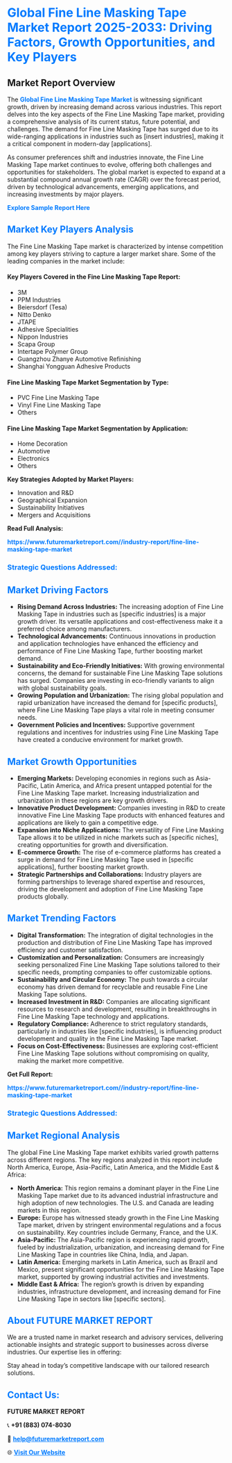 <h1 style="color: #007BFF;">Global Fine Line Masking Tape Market Report 2025-2033: Driving Factors, Growth Opportunities, and Key Players</h1>

<section id="overview">
<h2>Market Report Overview</h2>
<p>The <a href="https://www.futuremarketreport.com//industry-report/fine-line-masking-tape-market" style="color: #007BFF; text-decoration: none;"><strong>Global Fine Line Masking Tape Market</strong></a> is witnessing significant growth, driven by increasing demand across various industries. This report delves into the key aspects of the Fine Line Masking Tape market, providing a comprehensive analysis of its current status, future potential, and challenges. The demand for Fine Line Masking Tape has surged due to its wide-ranging applications in industries such as [insert industries], making it a critical component in modern-day [applications].</p>
<p>As consumer preferences shift and industries innovate, the Fine Line Masking Tape market continues to evolve, offering both challenges and opportunities for stakeholders. The global market is expected to expand at a substantial compound annual growth rate (CAGR) over the forecast period, driven by technological advancements, emerging applications, and increasing investments by major players.</p>
</section>

<section id="overview">
<p><a href="https://www.futuremarketreport.com//request-sample/reportId=49616" style="color: #007BFF; text-decoration: none;"><strong>Explore Sample Report Here</strong></a></p>
</section>

<section id="key-players">
<h2 style="color: #007BFF;">Market Key Players Analysis</h2>
<p>The Fine Line Masking Tape market is characterized by intense competition among key players striving to capture a larger market share. Some of the leading companies in the market include:</p>
<h4>Key Players Covered in the Fine Line Masking Tape Report:</h4>
<ul><li>3M</li><li>PPM Industries</li><li>Beiersdorf (Tesa)</li><li>Nitto Denko</li><li>JTAPE</li><li>Adhesive Specialities</li><li>Nippon Industries</li><li>Scapa Group</li><li>Intertape Polymer Group</li><li>Guangzhou Zhanye Automotive Refinishing</li><li>Shanghai Yongguan Adhesive Products</li></ul>
<h4>Fine Line Masking Tape Market Segmentation by Type:</h4>
<ul><li>PVC Fine Line Masking Tape</li><li>Vinyl Fine Line Masking Tape</li><li>Others</li></ul>

<h4>Fine Line Masking Tape Market Segmentation by Application:</h4>
<ul><li>Home Decoration</li><li>Automotive</li><li>Electronics</li><li>Others</li></ul>
<p><strong>Key Strategies Adopted by Market Players:</strong></p>
<ul>
<li>Innovation and R&D</li>
<li>Geographical Expansion</li>
<li>Sustainability Initiatives</li>
<li>Mergers and Acquisitions</li>
</ul>
</section>

<section>
<p><strong>Read Full Analysis: </strong></p><a href="https://www.futuremarketreport.com//industry-report/fine-line-masking-tape-market" style="color: #007BFF; text-decoration: none;"><strong>https://www.futuremarketreport.com//industry-report/fine-line-masking-tape-market</strong></a>
<h3 style="color: #007BFF;">Strategic Questions Addressed:</h3>
</section>

<section id="driving-factors">
<h2 style="color: #007BFF;">Market Driving Factors</h2>
<ul>
<li><strong>Rising Demand Across Industries:</strong> The increasing adoption of Fine Line Masking Tape in industries such as [specific industries] is a major growth driver. Its versatile applications and cost-effectiveness make it a preferred choice among manufacturers.</li>
<li><strong>Technological Advancements:</strong> Continuous innovations in production and application technologies have enhanced the efficiency and performance of Fine Line Masking Tape, further boosting market demand.</li>
<li><strong>Sustainability and Eco-Friendly Initiatives:</strong> With growing environmental concerns, the demand for sustainable Fine Line Masking Tape solutions has surged. Companies are investing in eco-friendly variants to align with global sustainability goals.</li>
<li><strong>Growing Population and Urbanization:</strong> The rising global population and rapid urbanization have increased the demand for [specific products], where Fine Line Masking Tape plays a vital role in meeting consumer needs.</li>
<li><strong>Government Policies and Incentives:</strong> Supportive government regulations and incentives for industries using Fine Line Masking Tape have created a conducive environment for market growth.</li>
</ul>
</section>

<section id="growth-opportunities">
<h2 style="color: #007BFF;">Market Growth Opportunities</h2>
<ul>
<li><strong>Emerging Markets:</strong> Developing economies in regions such as Asia-Pacific, Latin America, and Africa present untapped potential for the Fine Line Masking Tape market. Increasing industrialization and urbanization in these regions are key growth drivers.</li>
<li><strong>Innovative Product Development:</strong> Companies investing in R&D to create innovative Fine Line Masking Tape products with enhanced features and applications are likely to gain a competitive edge.</li>
<li><strong>Expansion into Niche Applications:</strong> The versatility of Fine Line Masking Tape allows it to be utilized in niche markets such as [specific niches], creating opportunities for growth and diversification.</li>
<li><strong>E-commerce Growth:</strong> The rise of e-commerce platforms has created a surge in demand for Fine Line Masking Tape used in [specific applications], further boosting market growth.</li>
<li><strong>Strategic Partnerships and Collaborations:</strong> Industry players are forming partnerships to leverage shared expertise and resources, driving the development and adoption of Fine Line Masking Tape products globally.</li>
</ul>
</section>

<section id="trending-factors">
<h2 style="color: #007BFF;">Market Trending Factors</h2>
<ul>
<li><strong>Digital Transformation:</strong> The integration of digital technologies in the production and distribution of Fine Line Masking Tape has improved efficiency and customer satisfaction.</li>
<li><strong>Customization and Personalization:</strong> Consumers are increasingly seeking personalized Fine Line Masking Tape solutions tailored to their specific needs, prompting companies to offer customizable options.</li>
<li><strong>Sustainability and Circular Economy:</strong> The push towards a circular economy has driven demand for recyclable and reusable Fine Line Masking Tape solutions.</li>
<li><strong>Increased Investment in R&D:</strong> Companies are allocating significant resources to research and development, resulting in breakthroughs in Fine Line Masking Tape technology and applications.</li>
<li><strong>Regulatory Compliance:</strong> Adherence to strict regulatory standards, particularly in industries like [specific industries], is influencing product development and quality in the Fine Line Masking Tape market.</li>
<li><strong>Focus on Cost-Effectiveness:</strong> Businesses are exploring cost-efficient Fine Line Masking Tape solutions without compromising on quality, making the market more competitive.</li>
</ul>
</section>

<section>
<p><strong>Get Full Report: </strong></p><a href="https://www.futuremarketreport.com//industry-report/fine-line-masking-tape-market" style="color: #007BFF; text-decoration: none;"><strong>https://www.futuremarketreport.com//industry-report/fine-line-masking-tape-market</strong></a>
<h3 style="color: #007BFF;">Strategic Questions Addressed:</h3>
</section>


<section id="regional-analysis">
<h2 style="color: #007BFF;">Market Regional Analysis</h2>
<p>The global Fine Line Masking Tape market exhibits varied growth patterns across different regions. The key regions analyzed in this report include North America, Europe, Asia-Pacific, Latin America, and the Middle East & Africa:</p>
<ul>
<li><strong>North America:</strong> This region remains a dominant player in the Fine Line Masking Tape market due to its advanced industrial infrastructure and high adoption of new technologies. The U.S. and Canada are leading markets in this region.</li>
<li><strong>Europe:</strong> Europe has witnessed steady growth in the Fine Line Masking Tape market, driven by stringent environmental regulations and a focus on sustainability. Key countries include Germany, France, and the U.K.</li>
<li><strong>Asia-Pacific:</strong> The Asia-Pacific region is experiencing rapid growth, fueled by industrialization, urbanization, and increasing demand for Fine Line Masking Tape in countries like China, India, and Japan.</li>
<li><strong>Latin America:</strong> Emerging markets in Latin America, such as Brazil and Mexico, present significant opportunities for the Fine Line Masking Tape market, supported by growing industrial activities and investments.</li>
<li><strong>Middle East & Africa:</strong> The region’s growth is driven by expanding industries, infrastructure development, and increasing demand for Fine Line Masking Tape in sectors like [specific sectors].</li>
</ul>
</section>

<footer>
<h2 style="color: #007BFF;">About FUTURE MARKET REPORT</h2>
<p>We are a trusted name in market research and advisory services, delivering actionable insights and strategic support to businesses across diverse industries. Our expertise lies in offering:</p>

<p>Stay ahead in today’s competitive landscape with our tailored research solutions.</p>

<h2 style="color: #007BFF;">Contact Us:</h2>
<p><strong>FUTURE MARKET REPORT</strong></p>
<p>📞 <strong>+91 (883) 074-8030</strong></p>
<p>📧 <strong><a href="mailto:help@futuremarketreport.com" style="color: #007BFF;">help@futuremarketreport.com</a></strong></p>
<p>🌐 <strong><a href="https://www.futuremarketreport.com/" style="color: #007BFF;">Visit Our Website</a></strong></p>
</footer>